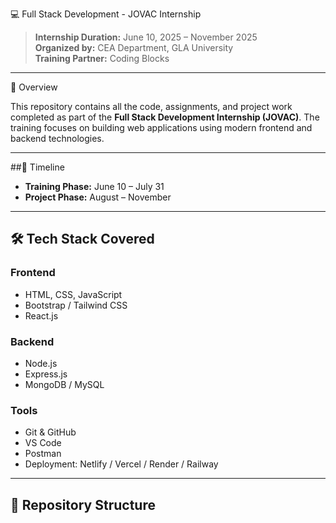 💻 Full Stack Development - JOVAC Internship

> **Internship Duration:** June 10, 2025 – November 2025  
> **Organized by:** CEA Department, GLA University  
> **Training Partner:** Coding Blocks

---

📌 Overview

This repository contains all the code, assignments, and project work completed as part of the **Full Stack Development Internship (JOVAC)**. The training focuses on building web applications using modern frontend and backend technologies.

---

##📅 Timeline

- **Training Phase:** June 10 – July 31  
- **Project Phase:** August – November

---

## 🛠️ Tech Stack Covered

### Frontend
- HTML, CSS, JavaScript
- Bootstrap / Tailwind CSS
- React.js

### Backend
- Node.js
- Express.js
- MongoDB / MySQL

### Tools
- Git & GitHub
- VS Code
- Postman
- Deployment: Netlify / Vercel / Render / Railway

---

## 📁 Repository Structure

